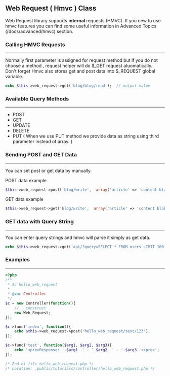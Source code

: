 ## Web Request ( Hmvc ) Class

Web Request library supports <b>internal</b> requests (HMVC). If you new to use hmvc features you can find some useful information in Advanced Topics (/docs/advanced/hmvc) section.

### Calling HMVC Requests

------

Normally first parameter is assigned for request method but if you do not choose a method , request helper will do $_GET request atuomatically. Don't forget Hmvc also stores get and post data into $_REQUEST global variable.

```php
echo $this->web_request->get('blog/blog/read');  // output value
```

### Available Query Methods

------

<ul>
    <li>POST</li>
    <li>GET</li>
    <li>UPDATE</li>
    <li>DELETE</li>
    <li>PUT ( When we use PUT method we provide data as string using third parameter instead of array. )</li>
</ul>

### Sending POST and GET Data

------

You can set post or get data by manually.

POST data example

```php
$this->web_request->post('blog/write',  array('article' => 'content blabla'));  // data must be array
```

GET data example

```php
$this->web_request->get('blog/write',  array('article' => 'content blabla'));  // data must be array
```


### GET data with Query String

------

You can enter query strings and hmvc will parse it simply as get data.

```php
echo $this->web_request->get('api/?query=SELECT * FROM users LIMIT 100');
```

### Examples

------

```php
<?php
/**
 * $c hello_web_request
 *
 * @var Controller
 */
$c = new Controller(function(){
    // __construct
    new Web_Request;
});

$c->func('index', function(){
    echo $this->web_request->post('hello_web_request/test/123');
});

$c->func('test', function($arg1, $arg2, $arg3){
    echo '<pre>Response: '.$arg1 .' - '.$arg2. ' - '.$arg3.'</pre>';
});

/* End of file hello_web_request.php */
/* Location: .public/tutorials/controller/hello_web_request.php */
```